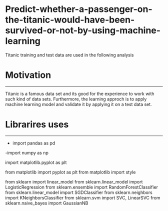 # Predict-whether-a-passenger-on-the-titanic-would-have-been-survived-or-not-by-using-machine-learning
Titanic training and test data are used in the following analysis
# Motivation
***
Titanic is a famous data set and its good for the experience to work with such kind of data sets. Furthermore, the learning approch is to apply machine learning model and validate it by applying it on a test data set.

# Librarires uses
***

- import pandas as pd

-import numpy as np

import matplotlib.pyplot as plt

from matplotlib import pyplot as plt
from matplotlib import style


from sklearn import linear_model
from sklearn.linear_model import LogisticRegression
from sklearn.ensemble import RandomForestClassifier
from sklearn.linear_model import SGDClassifier
from sklearn.neighbors import KNeighborsClassifier
from sklearn.svm import SVC, LinearSVC
from sklearn.naive_bayes import GaussianNB
